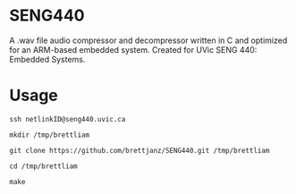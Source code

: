 # SENG440
A .wav file audio compressor and decompressor written in C and optimized for an ARM-based embedded system.  Created for UVic SENG 440: Embedded Systems.

# Usage
`ssh netlinkID@seng440.uvic.ca`

`mkdir /tmp/brettliam`

`git clone https://github.com/brettjanz/SENG440.git /tmp/brettliam`

`cd /tmp/brettliam`

`make`
